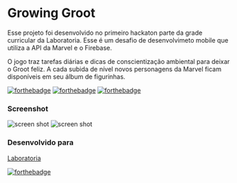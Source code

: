 Growing Groot
==============

Esse projeto foi desenvolvido no primeiro hackaton parte da grade curricular da Laboratoria. 
Esse é um desafio de desenvolvimeto mobile que utiliza a API da Marvel e o Firebase.

O jogo traz tarefas diárias e dicas de conscientização ambiental para deixar o Groot feliz. A cada subida de nível novos personagens da Marvel ficam disponíveis em seu álbum de figurinhas.


[![forthebadge](https://forthebadge.com/images/badges/uses-html.svg)](https://forthebadge.com)
[![forthebadge](https://forthebadge.com/images/badges/uses-css.svg)](https://forthebadge.com)
[![forthebadge](https://forthebadge.com/images/badges/uses-js.svg)](https://forthebadge.com)

### Screenshot

![screen shot](https://raw.githubusercontent.com/carolfortunato/the-foodmap/master/screenshot.png)
![screen shot](https://raw.githubusercontent.com/carolfortunato/the-foodmap/master/screenshot.png)


### Desenvolvido para
[Laboratoria](https://www.laboratoria.la/br)


[![forthebadge](https://forthebadge.com/images/badges/built-with-love.svg)](https://forthebadge.com)